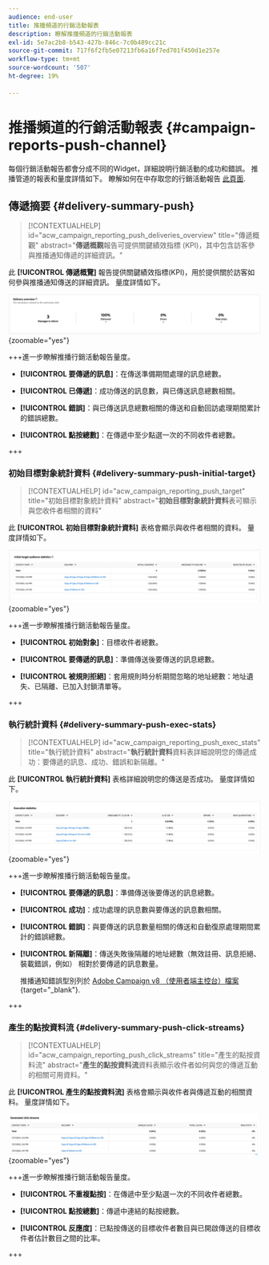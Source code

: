 ```yaml
---
audience: end-user
title: 推播頻道的行銷活動報表
description: 瞭解推播頻道的行銷活動報表
exl-id: 5e7ac2b8-b543-427b-846c-7c0b489cc21c
source-git-commit: 717f6f2fb5e07213fb6a16f7ed701f450d1e257e
workflow-type: tm+mt
source-wordcount: '507'
ht-degree: 19%

---
```


# 推播頻道的行銷活動報表 {#campaign-reports-push-channel}

每個行銷活動報告都會分成不同的Widget，詳細說明行銷活動的成功和錯誤。 推播管道的報表和量度詳情如下。 瞭解如何在中存取您的行銷活動報告 [此頁面](campaign-reports.md).

## 傳遞摘要 {#delivery-summary-push}

>[!CONTEXTUALHELP]
>id="acw_campaign_reporting_push_deliveries_overview"
>title="傳遞概觀"
>abstract="**傳遞概觀**&#x200B;報告可提供關鍵績效指標 (KPI)，其中包含訪客參與推播通知傳遞的詳細資訊。"

此 **[!UICONTROL 傳遞概覽]** 報告提供關鍵績效指標(KPI)，用於提供關於訪客如何參與推播通知傳送的詳細資訊。 量度詳情如下。

![](assets/campaign-reporting-push-summary.png){zoomable=&quot;yes&quot;}


+++進一步瞭解推播行銷活動報告量度。

* **[!UICONTROL 要傳遞的訊息]**：在傳送準備期間處理的訊息總數。

* **[!UICONTROL 已傳遞]**：成功傳送的訊息數，與已傳送訊息總數相關。

* **[!UICONTROL 錯誤]**：與已傳送訊息總數相關的傳送和自動回訪處理期間累計的錯誤總數。

* **[!UICONTROL 點按總數]**：在傳遞中至少點選一次的不同收件者總數。

+++

### 初始目標對象統計資料 {#delivery-summary-push-initial-target}


>[!CONTEXTUALHELP]
>id="acw_campaign_reporting_push_target"
>title="初始目標對象統計資料"
>abstract="**初始目標對象統計資料**&#x200B;表可顯示與您收件者相關的資料"

此 **[!UICONTROL 初始目標對象統計資料]** 表格會顯示與收件者相關的資料。 量度詳情如下。

![](assets/campaign-reporting-push-target.png){zoomable=&quot;yes&quot;}


+++進一步瞭解推播行銷活動報告量度。

* **[!UICONTROL 初始對象]**：目標收件者總數。

* **[!UICONTROL 要傳遞的訊息]**：準備傳送後要傳送的訊息總數。

* **[!UICONTROL 被規則拒絕]**：套用規則時分析期間忽略的地址總數：地址遺失、已隔離、已加入封鎖清單等。

+++

### 執行統計資料 {#delivery-summary-push-exec-stats}

>[!CONTEXTUALHELP]
>id="acw_campaign_reporting_push_exec_stats"
>title="執行統計資料"
>abstract="**執行統計資料**&#x200B;資料表詳細說明您的傳遞成功：要傳遞的訊息、成功、錯誤和新隔離。"

此 **[!UICONTROL 執行統計資料]** 表格詳細說明您的傳送是否成功。 量度詳情如下。

![](assets/campaign-reporting-push-exec.png){zoomable=&quot;yes&quot;}

+++進一步瞭解推播行銷活動報告量度。

* **[!UICONTROL 要傳遞的訊息]**：準備傳送後要傳送的訊息總數。

* **[!UICONTROL 成功]**：成功處理的訊息數與要傳送的訊息數相關。

* **[!UICONTROL 錯誤]**：與要傳送的訊息數量相關的傳送和自動復原處理期間累計的錯誤總數。

* **[!UICONTROL 新隔離]**：傳送失敗後隔離的地址總數（無效註冊、訊息拒絕、裝載錯誤，例如） 相對於要傳遞的訊息數量。

  推播通知錯誤型別列於 [Adobe Campaign v8 （使用者端主控台）檔案](https://experienceleague.adobe.com/docs/campaign/campaign-v8/send/failures/delivery-failures.html#push-error-types){target="_blank"}.

+++

### 產生的點按資料流 {#delivery-summary-push-click-streams}

>[!CONTEXTUALHELP]
>id="acw_campaign_reporting_push_click_streams"
>title="產生的點按資料流"
>abstract="**產生的點按資料流**&#x200B;資料表顯示收件者如何與您的傳遞互動的相關可用資料。"

此 **[!UICONTROL 產生的點按資料流]** 表格會顯示與收件者與傳遞互動的相關資料。 量度詳情如下。

![](assets/campaign-reporting-push-clicks.png){zoomable=&quot;yes&quot;}

+++進一步瞭解推播行銷活動報告量度。

* **[!UICONTROL 不重複點按]**：在傳遞中至少點選一次的不同收件者總數。

* **[!UICONTROL 點按總數]**：傳遞中連結的點按總數。

* **[!UICONTROL 反應度]**：已點按傳送的目標收件者數目與已開啟傳送的目標收件者估計數目之間的比率。

+++
